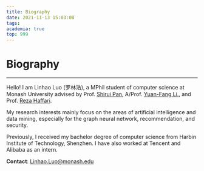 ```yaml
---
title: Biography
date: 2021-11-13 15:03:08
tags:
academia: true
top: 999
---
```


# Biography
----
Hello! I am Linhao Luo (罗林浩), a MPhil student of computer science at Monash University advised by Prof. [Shirui Pan](https://shiruipan.github.io/), A/Prof. [Yuan-Fang Li.](https://users.monash.edu.au/~yli/), and Prof. [Reza Haffari](https://users.monash.edu.au/~gholamrh/).

My research interests mainly focus on the areas of artificial intelligence and data mining, especially for the graph neural network, recommendation, and security.

Previously, I received my bachelor degree of computer science from Harbin Institute of Technology, Shenzhen. I have also worked at Tencent and Alibaba as an intern.

**Contact**: [Linhao.Luo@monash.edu](mailto:Linhao.Luo@monash.edu)

